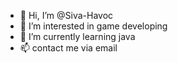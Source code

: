 - 👋 Hi, I’m @Siva-Havoc
- 👀 I’m interested in game developing
- 🌱 I’m currently learning java
- 📫 contact me via email


<!---
Siva-Havoc/Siva-Havoc is a ✨ special ✨ repository because its `README.md` (this file) appears on your GitHub profile.
You can click the Preview link to take a look at your changes.
--->
